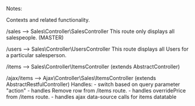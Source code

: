 Notes:

Contexts and related functionality.

/sales      --> Sales\Controller\SalesController
This route only displays all salespeople. (MASTER)

/users      --> Sales\Controller\UsersController
This route displays all Users for a particular salesperson.

/items      --> Sales\Controller\ItemsController (extends AbstractController)
          
/ajax/items --> Ajax\Controller\Sales\ItemsController (extends AbstractRestfulController)
                Handles:
                    - switch based on query parameter "action"
                    - handles Remove row from /items route.
                    - handles overridePrice from /items route.
                    - handles ajax data-source calls for items datatable


